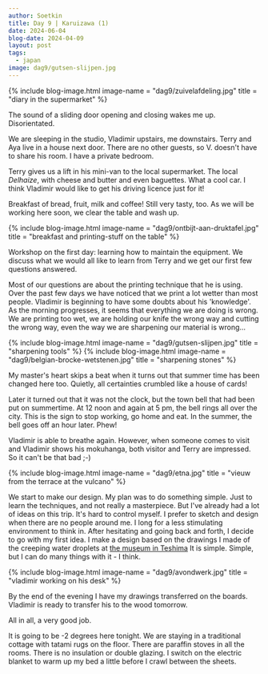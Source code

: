 ```yaml
---
author: Soetkin
title: Day 9 | Karuizawa (1)
date: 2024-06-04
blog-date: 2024-04-09
layout: post
tags:
  - japan
image: dag9/gutsen-slijpen.jpg
---
```

{% include blog-image.html image-name = "dag9/zuivelafdeling.jpg"  title = "diary in the supermarket" %}

The sound of a sliding door opening and closing wakes me up. Disorientated.

We are sleeping in the studio, Vladimir upstairs, me downstairs. Terry and Aya live in a house next door. There are no other guests, so V. doesn't have to share his room. I have a private bedroom.

Terry gives us a lift in his mini-van to the local supermarket. The local *Delhaize*, with cheese and butter and even baguettes. What a cool car. I think Vladimir would like to get his driving licence just for it!

Breakfast of bread, fruit, milk and coffee! Still very tasty, too. As we will be working here soon, we clear the table and wash up.

{% include blog-image.html image-name = "dag9/ontbijt-aan-druktafel.jpg"  title = "breakfast and printing-stuff on the table" %}

Workshop on the first day: learning how to maintain the equipment. We discuss what we would all like to learn from Terry and we get our first few questions answered.

Most of our questions are about the printing technique that he is using. Over the past few days we have noticed that we print a lot wetter than most people. Vladimir is beginning to have some doubts about his 'knowledge'. As the morning progresses, it seems that everything we are doing is wrong. We are printing too wet, we are holding our knife the wrong way and cutting the wrong way, even the way we are sharpening our material is wrong...

{% include blog-image.html image-name = "dag9/gutsen-slijpen.jpg"  title = "sharpening tools" %}
{% include blog-image.html image-name = "dag9/belgian-brocke-wetstenen.jpg"  title = "sharpening stones" %}

My master's heart skips a beat when it turns out that summer time has been changed here too. Quietly, all certainties crumbled like a house of cards!

Later it turned out that it was not the clock, but the town bell that had been put on summertime. At 12 noon and again at 5 pm, the bell rings all over the city. This is the sign to stop working, go home and eat. In the summer, the bell goes off an hour later. Phew!

Vladimir is able to breathe again. However, when someone comes to visit and Vladimir shows his mokuhanga, both visitor and Terry are impressed. So it can't be that bad ;-)

{% include blog-image.html image-name = "dag9/etna.jpg"  title = "vieuw from the terrace at the vulcano" %}


We start to make our design. My plan was to do something simple. Just to learn the techniques, and not really a masterpiece. But I've already had a lot of ideas on this trip. It's hard to control myself. I prefer to sketch and design when there are no people around me. I long for a less stimulating environment to think in. After hesitating and going back and forth, I decide to go with my first idea. I make a design based on the drawings I made of the creeping water droplets at [the museum in Teshima](https://benesse-artsite.jp/en/art/teshima-artmuseum.html.) 
It is simple. Simple, but I can do many things with it - I think.

{% include blog-image.html image-name = "dag9/avondwerk.jpg"  title = "vladimir working on his desk" %}

By the end of the evening I have my drawings transferred on the boards. Vladimir is ready to transfer his to the wood tomorrow.

All in all, a very good job.

It is going to be -2 degrees here tonight. We are staying in a traditional cottage with tatami rugs on the floor. There are paraffin stoves in all the rooms. There is no insulation or double glazing. I switch on the electric blanket to warm up my bed a little before I crawl between the sheets.

